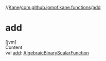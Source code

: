 //[Kane](../index.md)/[com.github.jomof.kane.functions](index.md)/[add](add.md)



# add  
[jvm]  
Content  
val [add](add.md): [AlgebraicBinaryScalarFunction](-algebraic-binary-scalar-function/index.md)  



